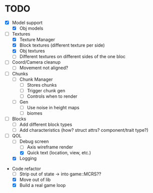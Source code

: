 # TODO

- [x] Model support
    - [x] Obj models
- [ ] Textures
    - [x] Texture Manager
    - [x] Block textures (different texture per side)
    - [x] Obj textures
    - [ ] Different textures on different sides of the one bloc
- [ ] Coord/Camera cleanup
    - [ ] Movement not aligned?
- [ ] Chunks
    - [ ] Chunk Manager
        - [ ] Stores chunks
        - [ ] Trigger chunk gen
        - [ ] Controls when to render
    - [ ] Gen
        - [ ] Use noise in height maps
        - [ ] biomes
- [ ] Blocks
    - [ ] Add different block types
    - [ ] Add characteristics (how? struct attrs? component/trait type?)
- [ ] QOL
    - [ ] Debug screen
        - [ ] Axis wireframe render
        - [x] Quick text (location, view, etc.)
    - [x] Logging
- Code refactor
    - [ ] Strip out of state -> into game::MCRS??
    - [x] Move out of lib
    - [x] Build a real game loop
